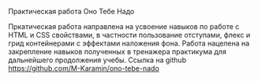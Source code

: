 Практическая работа Оно Тебе Надо

Пркатическая работа направлена на усвоение навыков по работе с HTML и CSS свойствами, в частности пользование отступами, флекс и грид контейнерами с эффектами наложения фона. Работа нацелена на закрепление навыков полученных в тренажера практикума для дальнейшего продолжения учебы.
Ссылка на github https://github.com/M-Karamin/ono-tebe-nado
